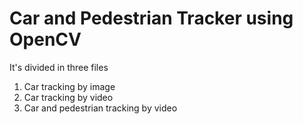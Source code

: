 # Car and Pedestrian Tracker using OpenCV
It's divided in three files
  1) Car tracking by image
  2) Car tracking by video
  3) Car and pedestrian tracking by video
